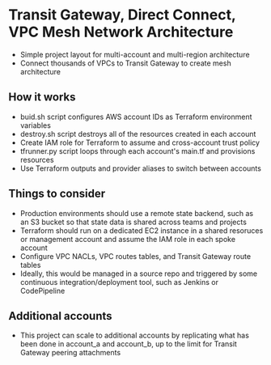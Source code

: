 # Transit Gateway, Direct Connect, VPC Mesh Network Architecture

- Simple project layout for multi-account and multi-region architecture
- Connect thousands of VPCs to Transit Gateway to create mesh architecture

## How it works 

- buid.sh script configures AWS account IDs as Terraform environment variables
- destroy.sh script destroys all of the resources created in each account
- Create IAM role for Terraform to assume and cross-account trust policy
- tfrunner.py script loops through each account's main.tf and provisions resources
- Use Terraform outputs and provider aliases to switch between accounts

## Things to consider

- Production environments should use a remote state backend, such as an S3 bucket
so that state data is shared across teams and projects
- Terraform should run on a dedicated EC2 instance in a shared resoruces or management
account and assume the IAM role in each spoke account
- Configure VPC NACLs, VPC routes tables, and Transit Gateway route tables
- Ideally, this would be managed in a source repo and triggered by some continuous
integration/deployment tool, such as Jenkins or CodePipeline

## Additional accounts

- This project can scale to additional accounts by replicating what has been done in 
account_a and account_b, up to the limit for Transit Gateway peering attachments


